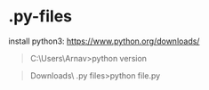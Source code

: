 # .py-files
install python3:
https://www.python.org/downloads/

<blockquote>
  C:\Users\Arnav>python version
</blockquote>
<blockquote>
  Downloads\ .py files>python file.py
</blockquote>
